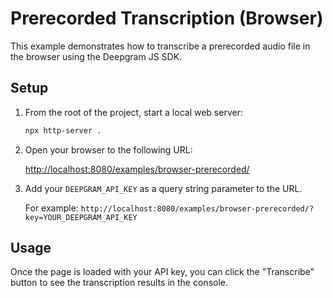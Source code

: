 # Prerecorded Transcription (Browser)

This example demonstrates how to transcribe a prerecorded audio file in the browser using the Deepgram JS SDK.

## Setup

1.  From the root of the project, start a local web server:

    ```bash
    npx http-server .
    ```

2.  Open your browser to the following URL:

    [http://localhost:8080/examples/browser-prerecorded/](http://localhost:8080/examples/browser-prerecorded/)

3.  Add your `DEEPGRAM_API_KEY` as a query string parameter to the URL.

    For example: `http://localhost:8080/examples/browser-prerecorded/?key=YOUR_DEEPGRAM_API_KEY`

## Usage

Once the page is loaded with your API key, you can click the "Transcribe" button to see the transcription results in the console.
